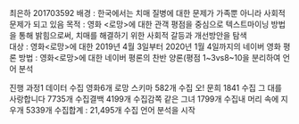 최은하
201703592
배경 : 한국에서는 치매 질병에 대한 문제가 가족뿐 아니라 사회적 문제가 되고 있음
목적 : 영화 <로망>에 대한 관객 평점을 중심으로 텍스트마이닝 방법을 통해  밝힘으로써, 치매를 해결하기 위한 사회적 갈등과 개선방안을 탐색  
대상 : 영화<로망>에 대한 2019년 4월 3일부터 2020년 1월 4일까지의 네이버 영화 평론
방법 : 영화<로망>에 대한 네이버 평론의 찬반 양론(평점 1~3vs8~10을 분리하여 언어 분석

진행 과정1 데이터 수집 영화6개 로망 스키마 582개 수집 오! 문희 1841 수집 그 대를 사랑합니다 7735개 수집결백 4199개 수집감쪽 같은 그녀 1799개 수집내 머리 속에 지우개 5339개 수집합계 : 21,495개  수집
언어 분석을 시작


